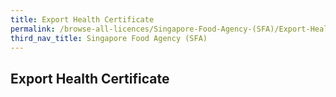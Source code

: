 ```yaml
---
title: Export Health Certificate
permalink: /browse-all-licences/Singapore-Food-Agency-(SFA)/Export-Health-Certificate
third_nav_title: Singapore Food Agency (SFA)
---
```

## Export Health Certificate
